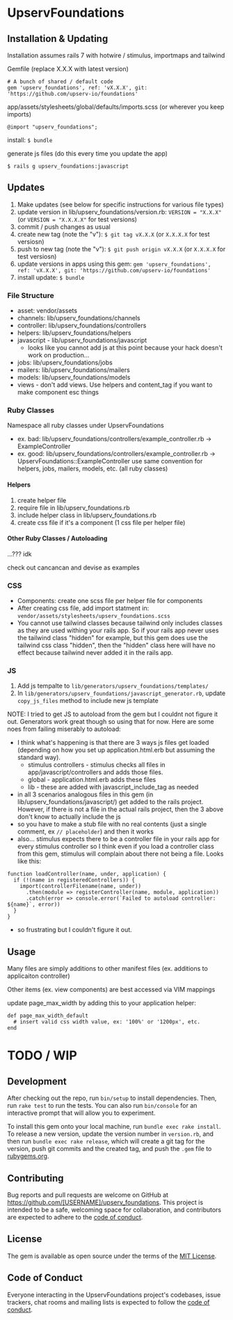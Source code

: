 # UpservFoundations

## Installation & Updating
Installation assumes rails 7 with hotwire / stimulus, importmaps and tailwind
 
Gemfile (replace X.X.X with latest version)
```
# A bunch of shared / default code
gem 'upserv_foundations', ref: 'vX.X.X', git: 'https://github.com/upserv-io/foundations'
```
app/assets/stylesheets/global/defaults/imports.scss (or wherever you keep imports)
```
@import "upserv_foundations";
```
install: `$ bundle`

generate js files (do this every time you update the app) 
```
$ rails g upserv_foundations:javascript
```

## Updates
1. Make updates (see below for specific instructions for various file types)
2. update version in lib/upserv_foundations/version.rb: `VERSION = "X.X.X"` (or `VERSION = "X.X.X.X"` for test versions) 
3. commit / push changes as usual
4. create new tag (note the "v"): `$ git tag vX.X.X` (or `X.X.X.X` for test versiosn)
5. push to new tag (note the "v"): `$ git push origin vX.X.X` (or `X.X.X.X` for test versiosn)
6. update versions in apps using this gem: `gem 'upserv_foundations', ref: 'vX.X.X', git: 'https://github.com/upserv-io/foundations'`
7. install update: `$ bundle`

### File Structure
- asset: vendor/assets
- channels: lib/upserv_foundations/channels
- controller: lib/upserv_foundations/controllers
- helpers: lib/upserv_foundations/helpers
- javascript - lib/upserv_foundations/javascript
  - looks like you cannot add js at this point because your hack doesn't work on production...
- jobs: lib/upserv_foundations/jobs
- mailers: lib/upserv_foundations/mailers
- models: lib/upserv_foundations/models
- views - don't add views. Use helpers and content_tag if you want to make component esc things

### Ruby Classes
Namespace all ruby classes under UpservFoundations
- ex. bad:  lib/upserv_foundations/controllers/example_controller.rb -> ExampleController
- ex. good:  lib/upserv_foundations/controllers/example_controller.rb -> UpservFoundations::ExampleController
use same convention for helpers, jobs, mailers, models, etc. (all ruby classes)

#### Helpers
1. create helper file 
1. require file in lib/upserv_foundations.rb
1. include helper class in lib/upserv_foundations.rb
1. create css file if it's a component (1 css file per helper file)

#### Other Ruby Classes / Autoloading
...??? idk

check out cancancan and devise as examples

### CSS
- Components: create one scss file per helper file for components
- After creating css file, add import statment in: `vendor/assets/stylesheets/upserv_foundations.scss`
- You cannot use tailwind classes because tailwind only includes classes as they are used withing your rails app. So if your rails app never uses the tailwind class "hidden" for example, but this gem does use the tailwind css class "hidden", then the "hidden" class here will have no effect because tailwind never added it in the rails app.

### JS
1. Add js tempalte to `lib/generators/upserv_foundations/templates/`
1. In `lib/generators/upserv_foundations/javascript_generator.rb`, update `copy_js_files` method to include new js template 

NOTE: I tried to get JS to autoload from the gem but I couldnt not figure it out. Generators work great though so using that for now. Here are some noes from failing miserably to autoload:
- I think what's happening is that there are 3 ways js files get loaded (depending on how you set up application.html.erb but assuming the standard way).
  - stimulus controllers - stimulus checks all files in app/javascript/controllers and adds those files.
  - global - application.html.erb adds these files
  - lib - these are added with javascript_include_tag as needed
- in all 3 scenarios analogous files in this gem (in lib/upserv_foundations/javascript/) get added to the rails project. However, if there is not a file in the actual rails project, then the 3 above don't know to actually include the js
- so you have to make a stub file with no real contents (just a single comment, ex `// placeholder`) and then it works
- also... stimulus expects there to be a controller file in your rails app for every stimulus controller so I think even if you load a controller class from this gem, stimulus will complain about there not being a file. Looks like this:
```
function loadController(name, under, application) {
  if (!(name in registeredControllers)) {
    import(controllerFilename(name, under))
      .then(module => registerController(name, module, application))
      .catch(error => console.error(`Failed to autoload controller: ${name}`, error))
  }
}
```
- so frustrating but I couldn't figure it out.
  

## Usage

Many files are simply additions to other manifest files (ex. additions to applicaiton controller)

Other items (ex. view components) are best accessed via VIM mappings

update page_max_width by adding this to your application helper:
```
def page_max_width_default
  # insert valid css width value, ex: '100%' or '1200px', etc.
end
```

# TODO / WIP

## Development

After checking out the repo, run `bin/setup` to install dependencies. Then, run `rake test` to run the tests. You can also run `bin/console` for an interactive prompt that will allow you to experiment.

To install this gem onto your local machine, run `bundle exec rake install`. To release a new version, update the version number in `version.rb`, and then run `bundle exec rake release`, which will create a git tag for the version, push git commits and the created tag, and push the `.gem` file to [rubygems.org](https://rubygems.org).

## Contributing

Bug reports and pull requests are welcome on GitHub at https://github.com/[USERNAME]/upserv_foundations. This project is intended to be a safe, welcoming space for collaboration, and contributors are expected to adhere to the [code of conduct](https://github.com/[USERNAME]/upserv_foundations/blob/master/CODE_OF_CONDUCT.md).

## License

The gem is available as open source under the terms of the [MIT License](https://opensource.org/licenses/MIT).

## Code of Conduct

Everyone interacting in the UpservFoundations project's codebases, issue trackers, chat rooms and mailing lists is expected to follow the [code of conduct](https://github.com/[USERNAME]/upserv_foundations/blob/master/CODE_OF_CONDUCT.md).
